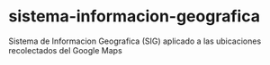# sistema-informacion-geografica
Sistema de Informacion Geografica (SIG) aplicado a las ubicaciones recolectados del Google Maps
